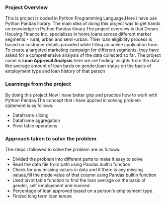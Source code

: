 ### Project Overview

 This is project is coded in Python Programming Language.Here i have use Python Pandas library. The main idea of doing this project was to get hands on knowledge in Python Pandas library.The project overview is that Dream Housing Finance Inc. specializes in home loans across different market segments - rural, urban and semi-urban. Thier loan eligibility process is based on customer details provided while filling an online application form. To create a targeted marketing campaign for different segments, they have asked for a comprehensive analysis of the data collected so far. The project name is **Loan Approval Analysis** here we are finding insights from the data like average amount of loan basis on gender,loan status on the basis of employment type and loan history of that person


### Learnings from the project

 By doing this project,Now i have better grip and practice how to work with Python Pandas.The concept that i have applied in solving problem statement is as follows:

- Dataframe slicing
- Dataframe aggregation
- Pivot table operations



### Approach taken to solve the problem

 The steps i followed to solve the problem are as follows:

- Divided the problem into different parts to make it easy to solve
- Read the data file from path using Pandas builtin function
- Check for any missing values in data and if there is any missing values,fill the mode value of that column using Pandas builtin function
- Used pivot table function to find the loan average on the basis of gender, self employment and married
- Percentage of loan approved based on a person's employment type. 
- Finded long term loan tenure


